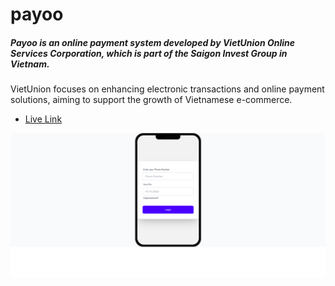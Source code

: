 # payoo



##### Payoo is an online payment system developed by VietUnion Online Services Corporation, which is part of the Saigon Invest Group in Vietnam.
VietUnion focuses on enhancing electronic transactions and online payment solutions, aiming to support the growth of Vietnamese e-commerce.




- [Live Link](https://saidee-hasan.github.io/payoo/) 


![payoo](./image/fullpagesnap-screenshot-tool__document.png)

